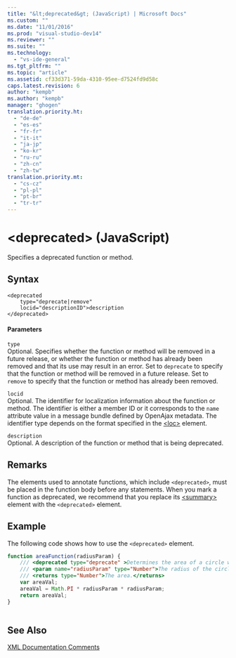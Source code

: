 ```yaml
---
title: "&lt;deprecated&gt; (JavaScript) | Microsoft Docs"
ms.custom: ""
ms.date: "11/01/2016"
ms.prod: "visual-studio-dev14"
ms.reviewer: ""
ms.suite: ""
ms.technology: 
  - "vs-ide-general"
ms.tgt_pltfrm: ""
ms.topic: "article"
ms.assetid: cf33d371-59da-4310-95ee-d7524fd9d58c
caps.latest.revision: 6
author: "kempb"
ms.author: "kempb"
manager: "ghogen"
translation.priority.ht: 
  - "de-de"
  - "es-es"
  - "fr-fr"
  - "it-it"
  - "ja-jp"
  - "ko-kr"
  - "ru-ru"
  - "zh-cn"
  - "zh-tw"
translation.priority.mt: 
  - "cs-cz"
  - "pl-pl"
  - "pt-br"
  - "tr-tr"
---
```

# &lt;deprecated&gt; (JavaScript)
Specifies a deprecated function or method.  
  
## Syntax  
  
```  
<deprecated  
    type="deprecate|remove"  
    locid="descriptionID">description  
</deprecated>  
```  
  
#### Parameters  
 `type`  
 Optional. Specifies whether the function or method will be removed in a future release, or whether the function or method has already been removed and that its use may result in an error. Set to `deprecate` to specify that the function or method will be removed in a future release. Set to `remove` to specify that the function or method has already been removed.  
  
 `locid`  
 Optional. The identifier for localization information about the function or method. The identifier is either a member ID or it corresponds to the `name` attribute value in a message bundle defined by OpenAjax metadata. The identifier type depends on the format specified in the [\<loc>](../ide/loc-javascript.md) element.  
  
 `description`  
 Optional. A description of the function or method that is being deprecated.  
  
## Remarks  
 The elements used to annotate functions, which include `<deprecated>`, must be placed in the function body before any statements. When you mark a function as deprecated, we recommend that you replace its [\<summary>](../ide/summary-javascript.md) element with the `<deprecated>` element.  
  
## Example  
 The following code shows how to use the `<deprecated>` element.  
  
```javascript  
function areaFunction(radiusParam) {  
    /// <deprecated type="deprecate" >Determines the area of a circle when supplied a radius parameter.</deprecated>  
    /// <param name="radiusParam" type="Number">The radius of the circle.</param>  
    /// <returns type="Number">The area.</returns>  
    var areaVal;  
    areaVal = Math.PI * radiusParam * radiusParam;  
    return areaVal;  
}  
  
```  
  
## See Also  
 [XML Documentation Comments](../ide/xml-documentation-comments-javascript.md)